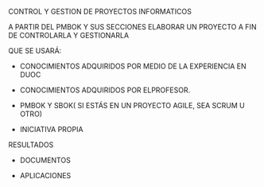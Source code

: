 CONTROL Y GESTION DE PROYECTOS INFORMATICOS

A PARTIR DEL PMBOK Y SUS SECCIONES ELABORAR UN PROYECTO A FIN DE  CONTROLARLA Y GESTIONARLA

QUE SE USARÁ:

- CONOCIMIENTOS ADQUIRIDOS POR MEDIO DE LA EXPERIENCIA EN DUOC

- CONOCIMIENTOS ADQUIRIDOS POR ELPROFESOR.

- PMBOK Y SBOK( SI ESTÁS EN UN PROYECTO AGILE, SEA SCRUM U OTRO)

- INICIATIVA PROPIA

RESULTADOS

- DOCUMENTOS

- APLICACIONES

